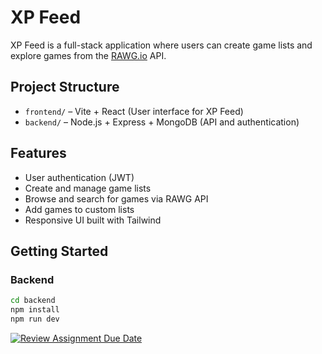 # XP Feed

XP Feed is a full-stack application where users can create game lists and explore games from the [RAWG.io](https://rawg.io/) API.

## Project Structure

- `frontend/` – Vite + React (User interface for XP Feed)
- `backend/` – Node.js + Express + MongoDB (API and authentication)

## Features

- User authentication (JWT)
- Create and manage game lists
- Browse and search for games via RAWG API
- Add games to custom lists
- Responsive UI built with Tailwind

## Getting Started

### Backend

```bash
cd backend
npm install
npm run dev
```

[![Review Assignment Due Date](https://classroom.github.com/assets/deadline-readme-button-22041afd0340ce965d47ae6ef1cefeee28c7c493a6346c4f15d667ab976d596c.svg)](https://classroom.github.com/a/N68_urbh)
